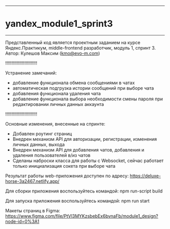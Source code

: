 **********************************************************************************************
# yandex_module1_sprint3
**********************************************************************************************
Представленный код является проектным заданием на курсе Яндекс.Практикум, middle-frontend разработчик, модуль 1, спринт 3.
Автор: Кулешов Максим (kmo@evo-m.com)

!!!!!!!!!!!!!!!!!!!!!!!!!

Устранение замечаний:
- добавление функционала обмена сообщениями в чатах
- автоматическая подгрузка истории сообщений при выборе чата
- добавления функционала удаления чата
- добавление функционала выбора необходимости смены пароля при редактировании личных данных аккаунта

!!!!!!!!!!!!!!!!!!!!!!!!!

Основные изменения, внесенные на спринте:
- Добавлен роутинг страниц
- Внедрен механизм API для авторизации, регистрации, изменения личных данных, выхода
- Внедрен механизм API для добавления чатов, добавления и удаления пользователей в/из чатов
- Сделаны наброски класса для работы с Websocket, сейчас работает только инициализация сокета при выборе чата

Результат работы web-приложения доступен по адресу:
https://deluxe-horse-3a2467.netlify.app/

Для сборки приложения воспользуйтесь командой:
npm run-script build

Для запуска приложения воспользуйтесь командой:
npm run start

Макеты страниц в Figma:
https://www.figma.com/file/PtVl3MYKzsbebEx6bvnaFb/module1_design?node-id=0%3A1
